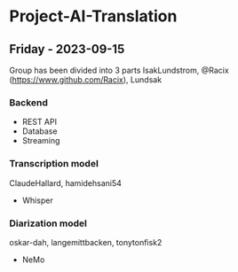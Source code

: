 # Project-AI-Translation

## Friday - 2023-09-15
Group has been divided into 3 parts
IsakLundstrom, @Racix (https://www.github.com/Racix), Lundsak
### Backend
* REST API
* Database
* Streaming
### Transcription model
ClaudeHallard, hamidehsani54
* Whisper
### Diarization model
oskar-dah, langemittbacken, tonytonfisk2
* NeMo
